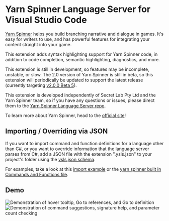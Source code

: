 # Yarn Spinner Language Server for Visual Studio Code

[Yarn Spinner](https://yarnspinner.dev) helps you build branching narrative and dialogue in games. It's easy for writers to use, and has powerful features for integrating your content straight into your game.

This extension adds syntax highlighting support for Yarn Spinner code, in addition to code completion, semantic highlighting, diagnostics, and more. 

This extension is still in development, so features may be incomplete, unstable, or slow. The 2.0 version of Yarn Spinner is still in beta, so this extension will periodically be updated to support the latest release (currently targeting [v2.0.0 Beta 5](https://github.com/YarnSpinnerTool/YarnSpinner/releases/tag/v2.0.0-beta5)).

This extension is developed independently of Secret Lab Pty Ltd and the Yarn Spinner team, so if you have any questions or issues, please direct them to the [Yarn Spinner Language Server repo](https://github.com/pappleby/YarnSpinnerLanguageServer).

To learn more about Yarn Spinner, head to the [official site](https://yarnspinner.dev)!

## Importing / Overriding via JSON
If you want to import command and function definitions for a language other than C#, or you want to override information that the language server parses from C#, add a JSON file with the extension ".ysls.json" to your project's folder using the [ysls.json schema](/LanguageServer/src/Server/Documentation/ysls.schema.json). 

For examples, take a look at this [import example](/LanguageServer/ImportExample.ysls.json) or the [yarn spinner built in Commands and Functions file](/LanguageServer/src/Server/Documentation/BuiltInFunctionsAndCommands.ysls.json). 

## Demo
<img src="https://user-images.githubusercontent.com/408888/133907128-ab3fe7a3-b2cf-4ce6-98d7-65f048fbae1f.gif" alt="Demonstration of hover tooltip, Go to references, and Go to definition" />

<img src="https://user-images.githubusercontent.com/408888/133907396-9cabe05b-bdf8-44d3-a8df-6e44e55fab98.gif" alt="Demonstration of command suggestions, signature help, and parameter count checking" />
